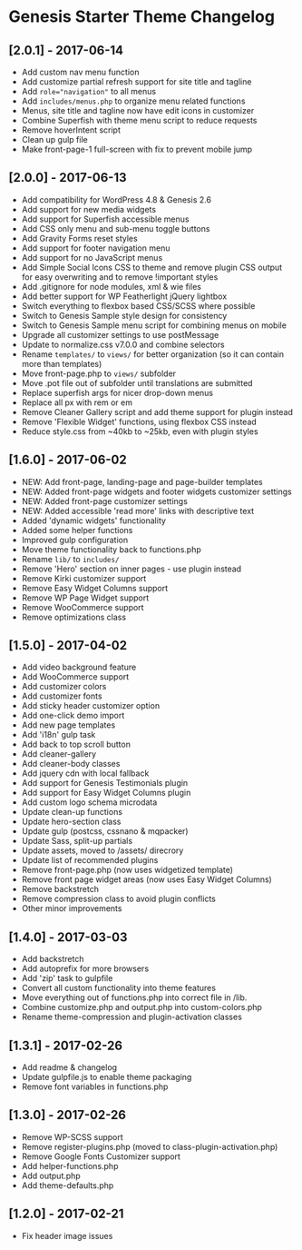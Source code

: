 # Genesis Starter Theme Changelog

## [2.0.1] - 2017-06-14
* Add custom nav menu function
* Add customize partial refresh support for site title and tagline
* Add `role="navigation"` to all menus
* Add `includes/menus.php` to organize menu related functions
* Menus, site title and tagline now have edit icons in customizer
* Combine Superfish with theme menu script to reduce requests
* Remove hoverIntent script
* Clean up gulp file
* Make front-page-1 full-screen with fix to prevent mobile jump

## [2.0.0] - 2017-06-13
* Add compatibility for WordPress 4.8 & Genesis 2.6
* Add support for new media widgets
* Add support for Superfish accessible menus
* Add CSS only menu and sub-menu toggle buttons
* Add Gravity Forms reset styles
* Add support for footer navigation menu
* Add support for no JavaScript menus
* Add Simple Social Icons CSS to theme and remove plugin CSS output for easy overwriting and to remove !important styles
* Add .gitignore for node modules, xml & wie files
* Add better support for WP Featherlight jQuery lightbox
* Switch everything to flexbox based CSS/SCSS where possible
* Switch to Genesis Sample style design for consistency
* Switch to Genesis Sample menu script for combining menus on mobile
* Upgrade all customizer settings to use postMessage
* Update to normalize.css v7.0.0 and combine selectors
* Rename `templates/` to `views/` for better organization (so it can contain more than templates)
* Move front-page.php to `views/` subfolder
* Move .pot file out of subfolder until translations are submitted
* Replace superfish args for nicer drop-down menus
* Replace all px with rem or em
* Remove Cleaner Gallery script and add theme support for plugin instead
* Remove 'Flexible Widget' functions, using flexbox CSS instead
* Reduce style.css from ~40kb to ~25kb, even with plugin styles

## [1.6.0] - 2017-06-02
* NEW: Add front-page, landing-page and page-builder templates
* NEW: Added front-page widgets and footer widgets customizer settings
* NEW: Added front-page customizer settings
* NEW: Added accessible 'read more' links with descriptive text
* Added 'dynamic widgets' functionality
* Added some helper functions
* Improved gulp configuration
* Move theme functionality back to functions.php
* Rename `lib/` to `includes/` 
* Remove 'Hero' section on inner pages - use plugin instead
* Remove Kirki customizer support 
* Remove Easy Widget Columns support
* Remove WP Page Widget support
* Remove WooCommerce support
* Remove optimizations class

## [1.5.0] - 2017-04-02
* Add video background feature
* Add WooCommerce support
* Add customizer colors
* Add customizer fonts
* Add sticky header customizer option
* Add one-click demo import
* Add new page templates
* Add 'i18n' gulp task
* Add back to top scroll button
* Add cleaner-gallery
* Add cleaner-body classes
* Add jquery cdn with local fallback
* Add support for Genesis Testimonials plugin
* Add support for Easy Widget Columns plugin
* Add custom logo schema microdata
* Update clean-up functions
* Update hero-section class
* Update gulp (postcss, cssnano & mqpacker)
* Update Sass, split-up partials
* Update assets, moved to /assets/ direcrory
* Update list of recommended plugins
* Remove front-page.php (now uses widgetized template)
* Remove front page widget areas (now uses Easy Widget Columns)
* Remove backstretch
* Remove compression class to avoid plugin conflicts
* Other minor improvements

## [1.4.0] - 2017-03-03
* Add backstretch
* Add autoprefix for more browsers
* Add 'zip' task to gulpfile
* Convert all custom functionality into theme features
* Move everything out of functions.php into correct file in /lib.
* Combine customize.php and output.php into custom-colors.php
* Rename theme-compression and plugin-activation classes

## [1.3.1] - 2017-02-26
* Add readme & changelog
* Update gulpfile.js to enable theme packaging
* Remove font variables in functions.php

## [1.3.0] - 2017-02-26
* Remove WP-SCSS support
* Remove register-plugins.php (moved to class-plugin-activation.php)
* Remove Google Fonts Customizer support
* Add helper-functions.php
* Add output.php
* Add theme-defaults.php

## [1.2.0] - 2017-02-21
* Fix header image issues
